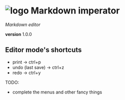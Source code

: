 # ![logo](https://i.goopics.net/lhw9s2.png) Markdown imperator

*Markdown editor*

**version** 1.0.0

## Editor mode's shortcuts
- print -> ctrl+p
- undo (last save) -> ctrl+z
- redo -> ctrl+y


TODO:
- complete the menus and other fancy things
